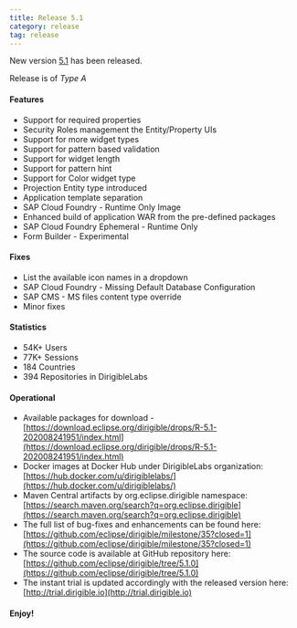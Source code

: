 ```yaml
---
title: Release 5.1
category: release
tag: release
---
```


New version [5.1](https://download.eclipse.org/dirigible/drops/R-5.1-202008241951/index.html) has been released.

Release is of *Type A*

#### Features

* Support for required properties
* Security Roles management the Entity/Property UIs
* Support for more widget types
* Support for pattern based validation
* Support for widget length
* Support for pattern hint
* Support for Color widget type
* Projection Entity type introduced
* Application template separation
* SAP Cloud Foundry - Runtime Only Image
* Enhanced build of application WAR from the pre-defined packages
* SAP Cloud Foundry Ephemeral - Runtime Only
* Form Builder - Experimental


#### Fixes

* List the available icon names in a dropdown
* SAP Cloud Foundry - Missing Default Database Configuration
* SAP CMS - MS files content type override
* Minor fixes

#### Statistics

* 54K+ Users
* 77K+ Sessions
* 184 Countries
* 394 Repositories in DirigibleLabs

#### Operational

* Available packages for download - [https://download.eclipse.org/dirigible/drops/R-5.1-202008241951/index.html](https://download.eclipse.org/dirigible/drops/R-5.1-202008241951/index.html)
* Docker images at Docker Hub under DirigibleLabs organization:	[https://hub.docker.com/u/dirigiblelabs/](https://hub.docker.com/u/dirigiblelabs/)
* Maven Central artifacts by org.eclipse.dirigible namespace: [https://search.maven.org/search?q=org.eclipse.dirigible](https://search.maven.org/search?q=org.eclipse.dirigible)
* The full list of bug-fixes and enhancements can be found here: [https://github.com/eclipse/dirigible/milestone/35?closed=1](https://github.com/eclipse/dirigible/milestone/35?closed=1)
* The source code is available at GitHub repository here: [https://github.com/eclipse/dirigible/tree/5.1.0](https://github.com/eclipse/dirigible/tree/5.1.0)
* The instant trial is updated accordingly with the released version here: [http://trial.dirigible.io](http://trial.dirigible.io)

#### Enjoy!
